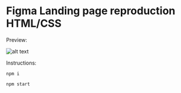 # Figma Landing page reproduction HTML/CSS

Preview:

![alt text](https://kastad.nu/gitHubRepoImages/md2.0.png)

Instructions:

```
npm i
```

```
npm start
```
